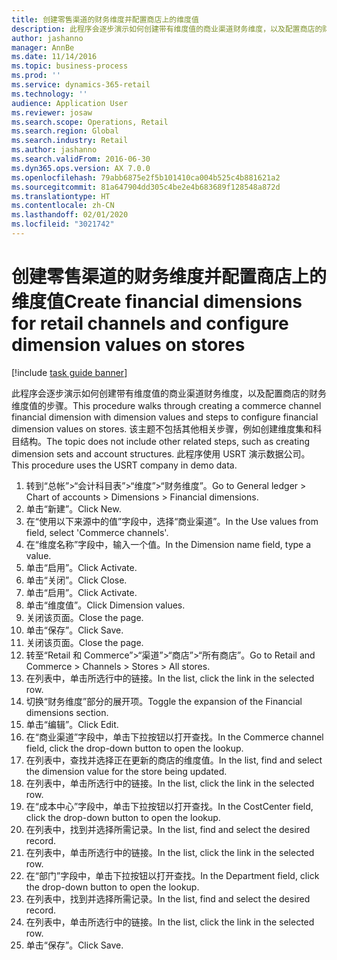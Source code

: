 ```yaml
---
title: 创建零售渠道的财务维度并配置商店上的维度值
description: 此程序会逐步演示如何创建带有维度值的商业渠道财务维度，以及配置商店的财务维度值的步骤。
author: jashanno
manager: AnnBe
ms.date: 11/14/2016
ms.topic: business-process
ms.prod: ''
ms.service: dynamics-365-retail
ms.technology: ''
audience: Application User
ms.reviewer: josaw
ms.search.scope: Operations, Retail
ms.search.region: Global
ms.search.industry: Retail
ms.author: jashanno
ms.search.validFrom: 2016-06-30
ms.dyn365.ops.version: AX 7.0.0
ms.openlocfilehash: 79abb6875e2f5b101410ca004b525c4b881621a2
ms.sourcegitcommit: 81a647904dd305c4be2e4b683689f128548a872d
ms.translationtype: HT
ms.contentlocale: zh-CN
ms.lasthandoff: 02/01/2020
ms.locfileid: "3021742"
---
```

# <a name="create-financial-dimensions-for-retail-channels-and-configure-dimension-values-on-stores"></a><span data-ttu-id="2b902-103">创建零售渠道的财务维度并配置商店上的维度值</span><span class="sxs-lookup"><span data-stu-id="2b902-103">Create financial dimensions for retail channels and configure dimension values on stores</span></span>

[!include [task guide banner](../includes/task-guide-banner.md)]

<span data-ttu-id="2b902-104">此程序会逐步演示如何创建带有维度值的商业渠道财务维度，以及配置商店的财务维度值的步骤。</span><span class="sxs-lookup"><span data-stu-id="2b902-104">This procedure walks through creating a commerce channel financial dimension with dimension values and steps to configure financial dimension values on stores.</span></span> <span data-ttu-id="2b902-105">该主题不包括其他相关步骤，例如创建维度集和科目结构。</span><span class="sxs-lookup"><span data-stu-id="2b902-105">The topic does not include other related steps, such as creating dimension sets and account structures.</span></span> <span data-ttu-id="2b902-106">此程序使用 USRT 演示数据公司。</span><span class="sxs-lookup"><span data-stu-id="2b902-106">This procedure uses the USRT company in demo data.</span></span>

1. <span data-ttu-id="2b902-107">转到“总帐”>“会计科目表”>“维度”>“财务维度”。</span><span class="sxs-lookup"><span data-stu-id="2b902-107">Go to General ledger > Chart of accounts > Dimensions > Financial dimensions.</span></span>
2. <span data-ttu-id="2b902-108">单击“新建”。</span><span class="sxs-lookup"><span data-stu-id="2b902-108">Click New.</span></span>
3. <span data-ttu-id="2b902-109">在“使用以下来源中的值”字段中，选择“商业渠道”。</span><span class="sxs-lookup"><span data-stu-id="2b902-109">In the Use values from field, select 'Commerce channels'.</span></span>
4. <span data-ttu-id="2b902-110">在“维度名称”字段中，输入一个值。</span><span class="sxs-lookup"><span data-stu-id="2b902-110">In the Dimension name field, type a value.</span></span>
5. <span data-ttu-id="2b902-111">单击“启用”。</span><span class="sxs-lookup"><span data-stu-id="2b902-111">Click Activate.</span></span>
6. <span data-ttu-id="2b902-112">单击“关闭”。</span><span class="sxs-lookup"><span data-stu-id="2b902-112">Click Close.</span></span>
7. <span data-ttu-id="2b902-113">单击“启用”。</span><span class="sxs-lookup"><span data-stu-id="2b902-113">Click Activate.</span></span>
8. <span data-ttu-id="2b902-114">单击“维度值”。</span><span class="sxs-lookup"><span data-stu-id="2b902-114">Click Dimension values.</span></span>
9. <span data-ttu-id="2b902-115">关闭该页面。</span><span class="sxs-lookup"><span data-stu-id="2b902-115">Close the page.</span></span>
10. <span data-ttu-id="2b902-116">单击“保存”。</span><span class="sxs-lookup"><span data-stu-id="2b902-116">Click Save.</span></span>
11. <span data-ttu-id="2b902-117">关闭该页面。</span><span class="sxs-lookup"><span data-stu-id="2b902-117">Close the page.</span></span>
12. <span data-ttu-id="2b902-118">转至“Retail 和 Commerce”>“渠道”>“商店”>“所有商店”。</span><span class="sxs-lookup"><span data-stu-id="2b902-118">Go to Retail and Commerce > Channels > Stores > All stores.</span></span>
13. <span data-ttu-id="2b902-119">在列表中，单击所选行中的链接。</span><span class="sxs-lookup"><span data-stu-id="2b902-119">In the list, click the link in the selected row.</span></span>
14. <span data-ttu-id="2b902-120">切换“财务维度”部分的展开项。</span><span class="sxs-lookup"><span data-stu-id="2b902-120">Toggle the expansion of the Financial dimensions section.</span></span>
15. <span data-ttu-id="2b902-121">单击“编辑”。</span><span class="sxs-lookup"><span data-stu-id="2b902-121">Click Edit.</span></span>
16. <span data-ttu-id="2b902-122">在“商业渠道”字段中，单击下拉按钮以打开查找。</span><span class="sxs-lookup"><span data-stu-id="2b902-122">In the Commerce channel field, click the drop-down button to open the lookup.</span></span>
17. <span data-ttu-id="2b902-123">在列表中，查找并选择正在更新的商店的维度值。</span><span class="sxs-lookup"><span data-stu-id="2b902-123">In the list, find and select the dimension value for the store being updated.</span></span>
18. <span data-ttu-id="2b902-124">在列表中，单击所选行中的链接。</span><span class="sxs-lookup"><span data-stu-id="2b902-124">In the list, click the link in the selected row.</span></span>
19. <span data-ttu-id="2b902-125">在“成本中心”字段中，单击下拉按钮以打开查找。</span><span class="sxs-lookup"><span data-stu-id="2b902-125">In the CostCenter field, click the drop-down button to open the lookup.</span></span>
20. <span data-ttu-id="2b902-126">在列表中，找到并选择所需记录。</span><span class="sxs-lookup"><span data-stu-id="2b902-126">In the list, find and select the desired record.</span></span>
21. <span data-ttu-id="2b902-127">在列表中，单击所选行中的链接。</span><span class="sxs-lookup"><span data-stu-id="2b902-127">In the list, click the link in the selected row.</span></span>
22. <span data-ttu-id="2b902-128">在“部门”字段中，单击下拉按钮以打开查找。</span><span class="sxs-lookup"><span data-stu-id="2b902-128">In the Department field, click the drop-down button to open the lookup.</span></span>
23. <span data-ttu-id="2b902-129">在列表中，找到并选择所需记录。</span><span class="sxs-lookup"><span data-stu-id="2b902-129">In the list, find and select the desired record.</span></span>
24. <span data-ttu-id="2b902-130">在列表中，单击所选行中的链接。</span><span class="sxs-lookup"><span data-stu-id="2b902-130">In the list, click the link in the selected row.</span></span>
25. <span data-ttu-id="2b902-131">单击“保存”。</span><span class="sxs-lookup"><span data-stu-id="2b902-131">Click Save.</span></span>

